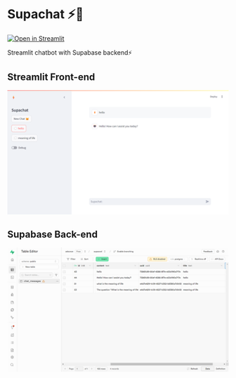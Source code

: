 # Supachat ⚡🤖

[![Open in Streamlit](https://static.streamlit.io/badges/streamlit_badge_black_white.svg)](https://supachat48.streamlit.app/)

Streamlit chatbot with Supabase backend⚡

## Streamlit Front-end

![](img/supachat2.png)

## Supabase Back-end

![](img/supabase2.png)
